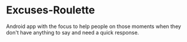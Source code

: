 # Excuses-Roulette
Android app with the focus to help people on those moments when they don't have anything to say and need a quick response. 
